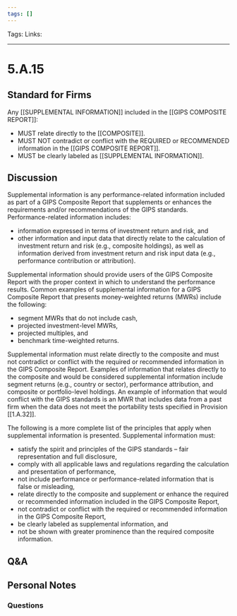 ```yaml
---
tags: []
---
```

Tags:
Links: 
___
# 5.A.15
## Standard for Firms
Any [[SUPPLEMENTAL INFORMATION]] included in the [[GIPS COMPOSITE REPORT]]:
- MUST relate directly to the [[COMPOSITE]].
- MUST NOT contradict or conflict with the REQUIRED or RECOMMENDED information in the [[GIPS COMPOSITE REPORT]].
- MUST be clearly labeled as [[SUPPLEMENTAL INFORMATION]].
## Discussion
Supplemental information is any performance-related information included as part of a GIPS Composite Report that supplements or enhances the requirements and/or recommendations of the GIPS standards. Performance-related information includes:
- information expressed in terms of investment return and risk, and
- other information and input data that directly relate to the calculation of investment return and risk (e.g., composite holdings), as well as information derived from investment return and risk input data (e.g., performance contribution or attribution).

Supplemental information should provide users of the GIPS Composite Report with the proper context in which to understand the performance results. Common examples of supplemental information for a GIPS Composite Report that presents money-weighted returns (MWRs) include the following:
- segment MWRs that do not include cash,
- projected investment-level MWRs,
- projected multiples, and
- benchmark time-weighted returns.

Supplemental information must relate directly to the composite and must not contradict or conflict with the required or recommended information in the GIPS Composite Report. Examples of information that relates directly to the composite and would be considered supplemental information include segment returns (e.g., country or sector), performance attribution, and composite or portfolio-level holdings. An example of information that would conflict with the GIPS standards is an MWR that includes data from a past firm when the data does not meet the portability tests specified in Provision [[1.A.32]].

The following is a more complete list of the principles that apply when supplemental information is presented. Supplemental information must:
- satisfy the spirit and principles of the GIPS standards – fair representation and full disclosure,
- comply with all applicable laws and regulations regarding the calculation and presentation of performance,
- not include performance or performance-related information that is false or misleading,
- relate directly to the composite and supplement or enhance the required or recommended information included in the GIPS Composite Report,
- not contradict or conflict with the required or recommended information in the GIPS Composite Report,
- be clearly labeled as supplemental information, and
- not be shown with greater prominence than the required composite information.
## Q&A

## Personal Notes

### Questions